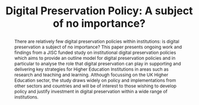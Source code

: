 ---
abstract: 'There are relatively few digital preservation policies within institutions:
  is digital preservation a subject of no importance? This paper presents ongoing
  work and findings from a JISC funded study on institutional digital preservation
  policies which aims to provide an outline model for digital preservation policies
  and in particular to analyse the role that digital preservation can play in supporting
  and delivering key strategies for Higher Education Institutions in areas such as
  research and teaching and learning. Although focussing on the UK Higher Education
  sector, the study draws widely on policy and implementations from other sectors
  and countries and will be of interest to those wishing to develop policy and justify
  investment in digital preservation within a wide range of institutions.'
creators:
- Beagrie, Neil
- Williams, Peter
- Rettberg, Najla
date: null
document_url: https://services.phaidra.univie.ac.at/api/object/o:294052/download
grand_parent: iPRES
institutions: []
keywords:
- london
landing_page_url: https://phaidra.univie.ac.at/o:294052
language: eng
layout: publication
license: CC BY-SA 3.0 AT
notes_url: null
parent: iPRES 2008
publication_type: paper
size: 216652
slides_url: null
source_name: iPRES
stream_url: null
title: 'Digital Preservation Policy: A subject of no importance?'
year: 2008
---